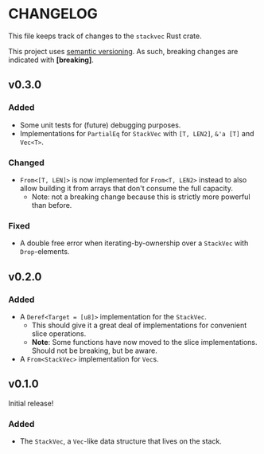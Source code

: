 # CHANGELOG
This file keeps track of changes to the `stackvec` Rust crate.

This project uses [semantic versioning](https://semver.org). As such, breaking changes are indicated with **\[breaking\]**.


## v0.3.0
### Added
- Some unit tests for (future) debugging purposes.
- Implementations for `PartialEq` for `StackVec` with `[T, LEN2]`, `&'a [T]` and `Vec<T>`.

### Changed
- `From<[T, LEN]>` is now implemented for `From<T, LEN2>` instead to also allow building it from arrays that don't consume the full capacity.
    - Note: not a breaking change because this is strictly more powerful than before.

### Fixed
- A double free error when iterating-by-ownership over a `StackVec` with `Drop`-elements.


## v0.2.0
### Added 
- A `Deref<Target = [u8]>` implementation for the `StackVec`.
    - This should give it a great deal of implementations for convenient slice operations.
    - **Note**: Some functions have now moved to the slice implementations. Should not be breaking, but be aware.
- A `From<StackVec>` implementation for `Vec`s.


## v0.1.0
Initial release!

### Added
- The `StackVec`, a `Vec`-like data structure that lives on the stack.
